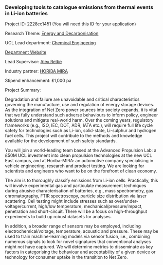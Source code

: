 ### Developing tools to catalogue emissions from thermal events in Li-ion batteries

Project ID: 2228cc1451
(You will need this ID for your application)

Research Theme: [Energy and Decarbonisation](../themes/energy and-decarbonisation.md)

UCL Lead department: [Chemical Engineering](../departments/chemical-engineering.md)

[Department Website](https://www.ucl.ac.uk/chemical-engineering)

Lead Supervisor: [Alex Rettie](https://profiles.ucl.ac.uk/70876)

Industry partner: [HORIBA MIRA](https://www.horiba-mira.com/  )

Stipend enhancement: £1,000 pa

Project Summary:

Degradation and failure are unavoidable and critical characteristics governing the manufacture, use and regulation of energy storage devices. As the integration of Net Zero power sources into society expands, it is vital that we fully understand such adverse behaviours to inform policy, engineer solutions and mitigate real-world harm. Over the coming years, regulatory frameworks (e.g., ISO, IEC, DOT, ADR, IATA etc.), will require full life cycle safety for technologies such as Li-ion, solid-state, Li-sulphur and hydrogen fuel cells. This project will contribute to the methods and knowledge available for the development of such safety standards.

You will join a world-leading team based at the Advanced Propulsion Lab: a £50M UCL investment into clean propulsion technologies at the new UCL East campus, and at Horiba-MIRA: an automotive company specialising in vehicle engineering, research and product testing. We are looking for scientists and engineers who want to be on the forefront of clean economy.

The aim is to thoroughly classify emissions from Li-ion cells. Practically, this will involve experimental gas and particulate measurement techniques during abusive characterisation of batteries, e.g., mass spectrometry, gas chromatography, FTIR spectroscopy, particle size distribution via laser scattering. Cell testing might include stresses such as over/under-voltage/current, high/low temperature, mechanical/pressure/impact, penetration and short-circuit. There will be a focus on high-throughput experiments to build up robust datasets for analyses.

In addition, a broader range of sensors may be employed, including electrochemical/voltage, temperature, acoustic and pressure. These may be used to train machine-learning models via sensor fusion, i.e., combining numerous signals to look for novel signatures that conventional analyses might not have captured. We will determine metrics to disseminate as key factors in categorising the behaviour and acceptability of a given device or technology for consumer uptake in the transition to Net Zero.
